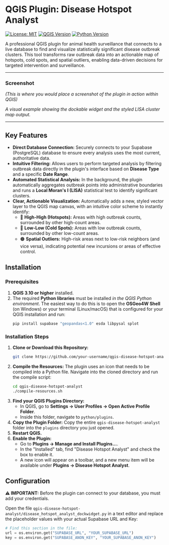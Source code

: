 # QGIS Plugin: Disease Hotspot Analyst

[![License: MIT](https://img.shields.io/badge/License-MIT-yellow.svg)](https://opensource.org/licenses/MIT)
[![QGIS Version](https://img.shields.io/badge/QGIS-3.10+-green.svg)](https://www.qgis.org/)
[![Python Version](https://img.shields.io/badge/python-3.7+-blue.svg)](https://www.python.org/)

A professional QGIS plugin for animal health surveillance that connects to a live database to find and visualize statistically significant disease outbreak clusters. This tool transforms raw outbreak data into an actionable map of hotspots, cold spots, and spatial outliers, enabling data-driven decisions for targeted intervention and surveillance.

---

### Screenshot
*(This is where you would place a screenshot of the plugin in action within QGIS)*
 
*A visual example showing the dockable widget and the styled LISA cluster map output.*

---

## Key Features

*   **Direct Database Connection:** Securely connects to your Supabase (PostgreSQL) database to ensure every analysis uses the most current, authoritative data.
*   **Intuitive Filtering:** Allows users to perform targeted analysis by filtering outbreak data directly in the plugin's interface based on **Disease Type** and a specific **Date Range**.
*   **Automated Statistical Analysis:** In the background, the plugin automatically aggregates outbreak points into administrative boundaries and runs a **Local Moran's I (LISA)** statistical test to identify significant clusters.
*   **Clear, Actionable Visualization:** Automatically adds a new, styled vector layer to the QGIS map canvas, with an intuitive color scheme to instantly identify:
    *   🔴 **High-High (Hotspots):** Areas with high outbreak counts, surrounded by other high-count areas.
    *   🔵 **Low-Low (Cold Spots):** Areas with low outbreak counts, surrounded by other low-count areas.
    *   🟠 **Spatial Outliers:** High-risk areas next to low-risk neighbors (and vice versa), indicating potential new incursions or areas of effective control.

## Installation

### Prerequisites
1.  **QGIS 3.10 or higher** installed.
2.  The required **Python libraries** must be installed *in the QGIS Python environment*. The easiest way to do this is to open the **OSGeo4W Shell** (on Windows) or your terminal (Linux/macOS) that is configured for your QGIS installation and run:
    ```bash
    pip install supabase "geopandas<1.0" esda libpysal splot
    ```

### Installation Steps
1.  **Clone or Download this Repository:**
    ```bash
    git clone https://github.com/your-username/qgis-disease-hotspot-analyst.git
    ```
2.  **Compile the Resources:** The plugin uses an icon that needs to be compiled into a Python file. Navigate into the cloned directory and run the compile script:
    ```bash
    cd qgis-disease-hotspot-analyst
    ./compile-resources.sh
    ```
3.  **Find your QGIS Plugins Directory:**
    *   In QGIS, go to **Settings -> User Profiles -> Open Active Profile Folder**.
    *   Inside this folder, navigate to `python/plugins`.
4.  **Copy the Plugin Folder:** Copy the entire `qgis-disease-hotspot-analyst` folder into the `plugins` directory you just opened.
5.  **Restart QGIS.**
6.  **Enable the Plugin:**
    *   Go to **Plugins -> Manage and Install Plugins...**.
    *   In the "Installed" tab, find "Disease Hotspot Analyst" and check the box to enable it.
    *   A new icon will appear on a toolbar, and a new menu item will be available under **Plugins -> Disease Hotspot Analyst**.

## Configuration

**⚠️ IMPORTANT:** Before the plugin can connect to your database, you must add your credentials.

Open the file `qgis-disease-hotspot-analyst/disease_hotspot_analyst_dockwidget.py` in a text editor and replace the placeholder values with your actual Supabase URL and Key:

```python
# Find this section in the file:
url = os.environ.get("SUPABASE_URL", "YOUR_SUPABASE_URL")
key = os.environ.get("SUPABASE_ANON_KEY", "YOUR_SUPABASE_ANON_KEY")
